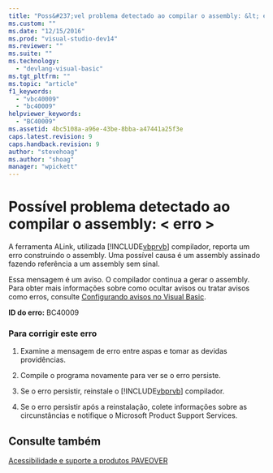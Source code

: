 ```yaml
---
title: "Poss&#237;vel problema detectado ao compilar o assembly: &lt; erro &gt; | Microsoft Docs"
ms.custom: ""
ms.date: "12/15/2016"
ms.prod: "visual-studio-dev14"
ms.reviewer: ""
ms.suite: ""
ms.technology: 
  - "devlang-visual-basic"
ms.tgt_pltfrm: ""
ms.topic: "article"
f1_keywords: 
  - "vbc40009"
  - "bc40009"
helpviewer_keywords: 
  - "BC40009"
ms.assetid: 4bc5108a-a96e-43be-8bba-a47441a25f3e
caps.latest.revision: 9
caps.handback.revision: 9
author: "stevehoag"
ms.author: "shoag"
manager: "wpickett"
---
```

# Poss&#237;vel problema detectado ao compilar o assembly: &lt; erro &gt;
A ferramenta ALink, utilizada [!INCLUDE[vbprvb](../../csharp/programming-guide/concepts/linq/includes/vbprvb_md.md)] compilador, reporta um erro construindo o assembly. Uma possível causa é um assembly assinado fazendo referência a um assembly sem sinal.  
  
 Essa mensagem é um aviso. O compilador continua a gerar o assembly. Para obter mais informações sobre como ocultar avisos ou tratar avisos como erros, consulte [Configurando avisos no Visual Basic](/visual-studio/ide/configuring-warnings-in-visual-basic).  
  
 **ID do erro:** BC40009  
  
### Para corrigir este erro  
  
1.  Examine a mensagem de erro entre aspas e tomar as devidas providências.  
  
2.  Compile o programa novamente para ver se o erro persiste.  
  
3.  Se o erro persistir, reinstale o [!INCLUDE[vbprvb](../../csharp/programming-guide/concepts/linq/includes/vbprvb_md.md)] compilador.  
  
4.  Se o erro persistir após a reinstalação, colete informações sobre as circunstâncias e notifique o Microsoft Product Support Services.  
  
## Consulte também  
 [Acessibilidade e suporte a produtos PAVEOVER](http://msdn.microsoft.com/pt-br/14e1d293-7b6d-40a6-bf3e-a92f8ee6c88c)